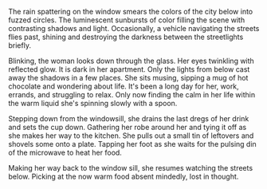 The rain spattering on the window smears the colors of the city below
into fuzzed circles. The luminescent sunbursts of color filling the
scene with contrasting shadows and light. Occasionally, a vehicle
navigating the streets flies past, shining and destroying the darkness
between the streetlights briefly.  

Blinking, the woman looks down through the glass. Her eyes twinkling
with reflected glow. It is dark in her apartment. Only the lights from
below cast away the shadows in a few places. She sits musing, sipping a
mug of hot chocolate and wondering about life. It's been a long day for
her, work, errands, and struggling to relax. Only now finding the calm
in her life within the warm liquid she's spinning slowly with a spoon. 

Stepping down from the windowsill, she drains the last dregs of her
drink and sets the cup down. Gathering her robe around her and tying it
off as she makes her way to the kitchen. She pulls out a small tin of
leftovers and shovels some onto a plate. Tapping her foot as she waits
for the pulsing din of the microwave to heat her food. 

Making her way back to the window sill, she resumes watching the streets
below. Picking at the now warm food absent mindedly, lost in thought.
